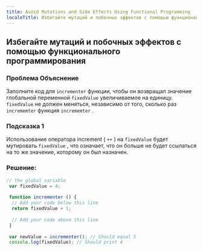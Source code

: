```yaml
---
title: Avoid Mutations and Side Effects Using Functional Programming
localeTitle: Избегайте мутаций и побочных эффектов с помощью функционального программирования
---
```

## Избегайте мутаций и побочных эффектов с помощью функционального программирования

### Проблема Объяснение

Заполните код для `incrementer` функции, чтобы он возвращал значение глобальной переменной `fixedValue` увеличиваемое на единицу. `fixedValue` не должен меняться, независимо от того, сколько раз `incrememter` функция `incrememter` .

### Подсказка 1

Использование оператора increment ( `++` ) на `fixedValue` будет мутировать `fixedValue` , что означает, что он больше не будет ссылаться на то же значение, которому он был назначен.

### Решение:

```javascript
// the global variable 
 var fixedValue = 4; 
 
 function incrementer () { 
  // Add your code below this line 
  return fixedValue + 1; 
 
  // Add your code above this line 
 } 
 
 var newValue = incrementer(); // Should equal 5 
 console.log(fixedValue); // Should print 4 

```